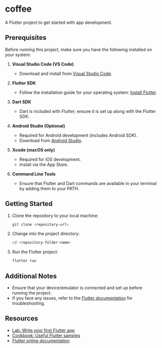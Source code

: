 # coffee



A Flutter project to get started with app development.

## Prerequisites

Before running this project, make sure you have the following installed on your system:

1. **Visual Studio Code (VS Code)**
   - Download and install from [Visual Studio Code](https://code.visualstudio.com/).

2. **Flutter SDK**
   - Follow the installation guide for your operating system: [Install Flutter](https://docs.flutter.dev/get-started/install).

3. **Dart SDK**
   - Dart is included with Flutter; ensure it is set up along with the Flutter SDK.

4. **Android Studio (Optional)**
   - Required for Android development (includes Android SDK).
   - Download from [Android Studio](https://developer.android.com/studio).

5. **Xcode (macOS only)**
   - Required for iOS development.
   - Install via the App Store.

6. **Command Line Tools**
   - Ensure that Flutter and Dart commands are available in your terminal by adding them to your PATH.

## Getting Started

1. Clone the repository to your local machine:
   ```bash
   git clone <repository-url>
   ```

2. Change into the project directory:
   ```bash
   cd <repository-folder-name>
   ```

3. Run the Flutter project:
   ```bash
   flutter run
   ```

## Additional Notes

- Ensure that your device/emulator is connected and set up before running the project.
- If you face any issues, refer to the [Flutter documentation](https://docs.flutter.dev/) for troubleshooting.

## Resources

- [Lab: Write your first Flutter app](https://docs.flutter.dev/get-started/codelab)
- [Cookbook: Useful Flutter samples](https://docs.flutter.dev/cookbook)
- [Flutter online documentation](https://docs.flutter.dev/)
